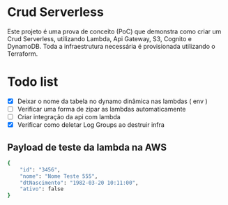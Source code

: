 # Crud Serverless

Este projeto é uma prova de conceito (PoC) que demonstra como criar um Crud Serverless, utilizando Lambda, Api Gateway, S3, Cognito e DynamoDB. Toda a infraestrutura necessária é provisionada utilizando o Terraform.

# Todo list
- [x] Deixar o nome da tabela no dynamo dinâmica nas lambdas ( env )
- [ ] Verificar uma forma de zipar as lambdas automaticamente
- [ ] Criar integração da api com lambda
- [x] Verificar como deletar Log Groups ao destruir infra

## Payload de teste da lambda na AWS

```bash
{
    "id": "3456",
    "nome": "Nome Teste 555",
    "dtNascimento": "1982-03-20 10:11:00",
    "ativo": false
}
```

